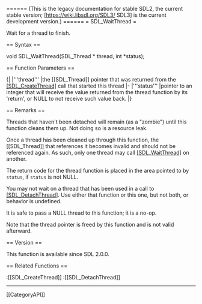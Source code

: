====== (This is the legacy documentation for stable SDL2, the current stable version; [https://wiki.libsdl.org/SDL3/ SDL3] is the current development version.) ======
= SDL_WaitThread =

Wait for a thread to finish.

== Syntax ==

<syntaxhighlight lang='c'>
void SDL_WaitThread(SDL_Thread * thread, int *status);
</syntaxhighlight>

== Function Parameters ==

{|
|'''thread'''
|the [[SDL_Thread]] pointer that was returned from the [[SDL_CreateThread]]() call that started this thread
|-
|'''status'''
|pointer to an integer that will receive the value returned from the thread function by its 'return', or NULL to not receive such value back.
|}

== Remarks ==

Threads that haven't been detached will remain (as a "zombie") until this
function cleans them up. Not doing so is a resource leak.

Once a thread has been cleaned up through this function, the [[SDL_Thread]]
that references it becomes invalid and should not be referenced again. As
such, only one thread may call [[SDL_WaitThread]]() on another.

The return code for the thread function is placed in the area pointed to by
<code>status</code>, if <code>status</code> is not NULL.

You may not wait on a thread that has been used in a call to
[[SDL_DetachThread]](). Use either that function or this one, but not both,
or behavior is undefined.

It is safe to pass a NULL thread to this function; it is a no-op.

Note that the thread pointer is freed by this function and is not valid
afterward.

== Version ==

This function is available since SDL 2.0.0.

== Related Functions ==

:[[SDL_CreateThread]]
:[[SDL_DetachThread]]

----
[[CategoryAPI]]


